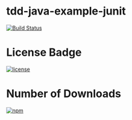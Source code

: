 # tdd-java-example-junit

[![Build Status](https://travis-ci.org/geos59/tdd-java-example-junit.svg?branch=master)](https://travis-ci.org/geos59/tdd-java-example-junit)

# License Badge
[![license](https://img.shields.io/github/license/mashape/apistatus.svg)](https://github.com/geos59/tdd-java-example-junit)

# Number of Downloads
[![npm](https://img.shields.io/npm/dw/localeval.svg)](https://github.com/geos59/tdd-java-example-junit)
